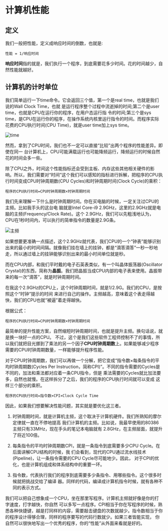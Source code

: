 # 计算机性能

## 定义

我们一般把性能，定义成响应时间的倒数，也就是:

```
性能 = 1/响应时间
```

**响应时间**指的就是，我们执行一个程序，到底需要花多少时间。花的时间越少，自然性能就越好。

## 计算机的计时单位

我们简单运行一下time命令。它会返回三个值，第一个是real time，也就是我们说的Wall Clock Time，也就 是运行程序整个过程中流逝掉的时间;第二个是user time，也就是CPU在运行你的程序，在用户态运行指 令的时间;第三个是sys time，是CPU在运行你的程序，在操作系统内核里运行指令的时间。而程序实际花费的CPU执行时间(CPU Time)，就是user time加上sys time。

![time](https://tva1.sinaimg.cn/large/007S8ZIlgy1gg5qaeymfyj30ia05q74m.jpg)

然而，拿到了CPU时间，我们也不一定可以直接“比较”出两个程序的性能差异。即使在同一 台计算机上，CPU可能满载运行也可能降频运行，降频运行的时候自然花的时间会多一些。

除了CPU之外，时间这个性能指标还会受到主板、内存这些其他相关硬件的影响。所以，我们需要对“时间”这个我们可以感知的指标进行拆解，把程序的CPU执行时间变成CPU时钟周期数(CPU Cycles)和时钟周期时间(Clock Cycle)的乘积：

```
程序的CPU执行时间=CPU时钟周期数×时钟周期时间
```

我们先来理解一下什么是时钟周期时间。你在买电脑的时候，一定关注过CPU的主频。比如我手头的这台电 脑就是Intel Core-i9 2.9GHz，这里的2.9GHz就是电脑的主频(Frequency/Clock Rate)。这个 2.9GHz，我们可以先粗浅地认为，CPU在1秒时间内，可以执行的简单指令的数量是2.9G条。

![主频](https://tva1.sinaimg.cn/large/007S8ZIlgy1gg5rxdjmcmj30vu09an18.jpg)

如果想要更准确一点描述，这个2.9GHz就代表，我们CPU的一个“钟表”能够识别出来的最小的时间间隔。就像我们挂在墙上的挂钟，都是“滴答滴答”一秒一秒地走，所以通过墙上的挂钟能够识别出来的最小时间单位就是秒。

而在CPU内部，和我们平时戴的电子石英表类似，有一个叫晶体振荡器(Oscillator Crystal)的东西，简称为**晶振**。我们把晶振当成CPU内部的电子表来使用。晶振带来的每一次“滴答”，就是时钟周期时间。

在我这个2.9GHz的CPU上，这个时钟周期时间，就是1/2.9G。我们的CPU，是按照这个“时钟”提示的时间 来进行自己的操作。主频越高，意味着这个表走得越快，我们的CPU也就“被逼”着走得越快。

根据公式：

```
程序的CPU执行时间=CPU时钟周期数×时钟周期时间
```

最简单的提升性能方案，自然缩短时钟周期时间，也就是提升主频。换句话说，就是换一块好一点的CPU。 不过，这个是我们这些软件工程师控制不了的事情，所以我们就把目光挪到了乘法的另一个因子**CPU时钟周期数**上。如果能够减少程序需要的CPU时钟周期数量，一样能够提升程序性能。

对于CPU时钟周期数，我们可以再做一个分解，把它变成“指令数×每条指令的平均时钟周期数(Cycles Per Instruction，简称CPI)”。不同的指令需要的Cycles是不同的，加法和乘法都对应着一条CPU指令，但是 乘法需要的Cycles就比加法要多，自然也就慢。在这样拆分了之后，我们的程序的CPU执行时间就可以变成 这样三个部分的乘积。

```
程序的CPU执行时间=指令数×CPI×Clock Cycle Time
```

因此，如果我们想要解决性能问题，其实就是要优化这三者。

1. 时钟周期时间，就是计算机主频，这个取决于计算机硬件。我们所熟知的摩尔定律就一直在不停地提高 我们计算机的主频。比如说，我最早使用的80386主频只有33MHz，现在手头的笔记本电脑就有 2.8GHz，在主频层面，就提升了将近100倍。

2. 每条指令的平均时钟周期数CPI，就是一条指令到底需要多少CPU Cycle。在后面讲解CPU结构的时候，我 们会看到，现代的CPU通过流水线技术(Pipeline)，让一条指令需要的CPU Cycle尽可能地少。因此， 对于CPI的优化，也是计算机组成和体系结构中的重要一环。

3. 指令数，代表执行我们的程序到底需要多少条指令、用哪些指令。这个很多时候就把挑战交给了编译 器。同样的代码，编译成计算机指令时候，就有各种不同的表示方式。

我们可以把自己想象成一个CPU，坐在那里写程序。计算机主频就好像是你的打字速度，打字越快，你自然 可以多写一点程序。CPI相当于你在写程序的时候，熟悉各种快捷键，越是打同样的内容，需要敲击键盘的次数就越少。指令数相当于你的程序设计得够合理，同样的程序要写的代码行数就少。如果三者皆能实现， 你自然可以很快地写出一个优秀的程序，你的“性能”从外面来看就是好的。